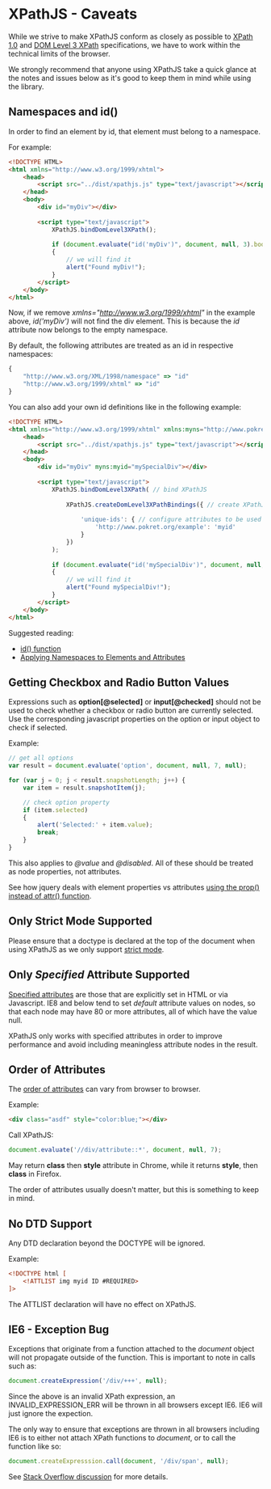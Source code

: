 XPathJS - Caveats
=======

While we strive to make XPathJS conform as closely as possible to [XPath 1.0](http://www.w3.org/TR/xpath/) and [DOM Level 3 XPath](http://www.w3.org/TR/DOM-Level-3-XPath/) specifications, we have to work within the technical limits of the browser.

We strongly recommend that anyone using XPathJS take a quick glance at the notes and issues below as it's good to keep them in mind while using the library.


Namespaces and id()
--------

In order to find an element by id, that element must belong to a namespace.

For example:

```html
<!DOCTYPE HTML>
<html xmlns="http://www.w3.org/1999/xhtml">
	<head>
		<script src="../dist/xpathjs.js" type="text/javascript"></script>
	</head>
	<body>
		<div id="myDiv"></div>
		
		<script type="text/javascript">
			XPathJS.bindDomLevel3XPath();
			
			if (document.evaluate("id('myDiv')", document, null, 3).booleanValue)
			{
				// we will find it
				alert("Found myDiv!");
			}
		</script>
	</body>
</html>
```

Now, if we remove _xmlns="http://www.w3.org/1999/xhtml"_ in the example above, _id('myDiv')_ will not find the div element. This is because the _id_ attribute now belongs to the empty namespace.

By default, the following attributes are treated as an id in respective namespaces:

```javascript
{
	"http://www.w3.org/XML/1998/namespace" => "id"
	"http://www.w3.org/1999/xhtml" => "id"
}
```

You can also add your own id definitions like in the following example:

```html
<!DOCTYPE HTML>
<html xmlns="http://www.w3.org/1999/xhtml" xmlns:myns="http://www.pokret.org/example">
	<head>
		<script src="../dist/xpathjs.js" type="text/javascript"></script>
	</head>
	<body>
		<div id="myDiv" myns:myid="mySpecialDiv"></div>
		
		<script type="text/javascript">
			XPathJS.bindDomLevel3XPath( // bind XPathJS
				
				XPathJS.createDomLevel3XPathBindings({ // create XPathJS functions
					
					'unique-ids': { // configure attributes to be used as IDs
						'http://www.pokret.org/example': 'myid'
					}
				})
			);
			
			if (document.evaluate("id('mySpecialDiv')", document, null, 3).booleanValue)
			{
				// we will find it
				alert("Found mySpecialDiv!");
			}
		</script>
	</body>
</html>
```

Suggested reading:

  * [id() function](http://www.w3.org/TR/xpath/#function-id)
  * [Applying Namespaces to Elements and Attributes](http://www.w3.org/TR/REC-xml-names/#scoping-defaulting)

Getting Checkbox and Radio Button Values
--------

Expressions such as **option[@selected]** or **input[@checked]** should not be used to check whether a checkbox or radio button are currently selected. Use the corresponding javascript properties on the option or input object to check if selected.

Example:

```javascript
// get all options
var result = document.evaluate('option', document, null, 7, null);

for (var j = 0; j < result.snapshotLength; j++) {
	var item = result.snapshotItem(j);

	// check option property
	if (item.selected)
	{
		alert('Selected:' + item.value);
		break;
	}
}
```

This also applies to _@value_ and _@disabled_. All of these should be treated as node properties, not attributes.

See how jquery deals with element properties vs attributes [using the prop() instead of attr() function](http://api.jquery.com/prop/).



Only Strict Mode Supported
--------

Please ensure that a doctype is declared at the top of the document when using XPathJS as we only support [strict mode](http://www.quirksmode.org/css/quirksmode.html).



Only _Specified_ Attribute Supported
--------

[Specified attributes](http://reference.sitepoint.com/javascript/Attr/specified) are those that are explicitly set in HTML or via Javascript. IE8 and below tend to set _default_ attribute values on nodes, so that each node may have 80 or more attributes, all of which have the value null.

XPathJS only works with specified attributes in order to improve performance and avoid including meaningless attribute nodes in the result.



Order of Attributes
--------

The [order of attributes](http://reference.sitepoint.com/javascript/Node/attributes) can vary from browser to browser.

Example:

```html
<div class="asdf" style="color:blue;"></div>
```

Call XPathJS:

```javascript
document.evaluate('//div/attribute::*', document, null, 7);
```

May return **class** then **style** attribute in Chrome, while it returns **style**, then **class** in Firefox.

The order of attributes usually doesn't matter, but this is something to keep in mind.

No DTD Support
--------

Any DTD declaration beyond the DOCTYPE will be ignored.

Example:

```html
<!DOCTYPE html [
	<!ATTLIST img myid ID #REQUIRED>
]>
```

The ATTLIST declaration will have no effect on XPathJS.


IE6 - Exception Bug
--------

Exceptions that originate from a function attached to the _document_ object will not propagate outside of the function. This is important to note in calls such as:

```javascript
document.createExpression('/div/+++', null);
```

Since the above is an invalid XPath expression, an INVALID_EXPRESSION_ERR will be thrown in all browsers except IE6. IE6 will just ignore the expection.

The only way to ensure that exceptions are thrown in all browsers including IE6 is to either not attach XPath functions to *document*, or to call the function like so:

```javascript
document.createExpresssion.call(document, '/div/span', null);
```

See [Stack Overflow discussion](http://stackoverflow.com/questions/7459173/ie6-try-catch-block-does-not-work-on-custom-document-somefunction-call) for more details.
